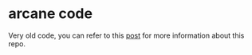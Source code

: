 # arcane code

Very old code, you can refer to this [post](https://mamcer.github.io/2025-09-22-arcane-code-and-ai/) for more information about this repo.